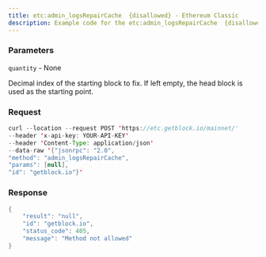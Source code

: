 ```yaml
---
title: etc:admin_logsRepairCache  {disallowed} - Ethereum Classic
description: Example code for the etc:admin_logsRepairCache  {disallowed} json-rpc method. Сomplete guide on how to use etc:admin_logsRepairCache  {disallowed} json-rpc in GetBlock.io Web3 documentation.
---
```


### Parameters


`quantity` - None

Decimal index of the starting block to fix. If left empty, the head
block is used as the starting point.

### Request

``` java
curl --location --request POST 'https://etc.getblock.io/mainnet/' 
--header 'x-api-key: YOUR-API-KEY' 
--header 'Content-Type: application/json' 
--data-raw '{"jsonrpc": "2.0",
"method": "admin_logsRepairCache",
"params": [null],
"id": "getblock.io"}'
```

###  Response

``` java
{
    "result": "null",
    "id": "getblock.io",
    "status_code": 405,
    "message": "Method not allowed"
}
```

